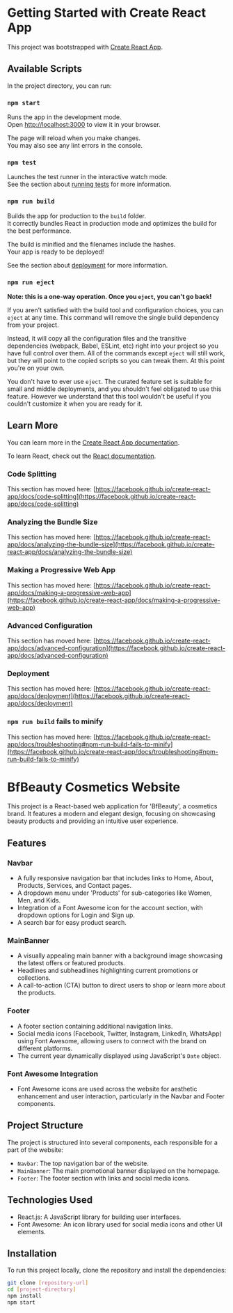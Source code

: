 
# Getting Started with Create React App

This project was bootstrapped with [Create React App](https://github.com/facebook/create-react-app).

## Available Scripts

In the project directory, you can run:

### `npm start`

Runs the app in the development mode.\
Open [http://localhost:3000](http://localhost:3000) to view it in your browser.

The page will reload when you make changes.\
You may also see any lint errors in the console.

### `npm test`

Launches the test runner in the interactive watch mode.\
See the section about [running tests](https://facebook.github.io/create-react-app/docs/running-tests) for more information.

### `npm run build`

Builds the app for production to the `build` folder.\
It correctly bundles React in production mode and optimizes the build for the best performance.

The build is minified and the filenames include the hashes.\
Your app is ready to be deployed!

See the section about [deployment](https://facebook.github.io/create-react-app/docs/deployment) for more information.

### `npm run eject`

**Note: this is a one-way operation. Once you `eject`, you can't go back!**

If you aren't satisfied with the build tool and configuration choices, you can `eject` at any time. This command will remove the single build dependency from your project.

Instead, it will copy all the configuration files and the transitive dependencies (webpack, Babel, ESLint, etc) right into your project so you have full control over them. All of the commands except `eject` will still work, but they will point to the copied scripts so you can tweak them. At this point you're on your own.

You don't have to ever use `eject`. The curated feature set is suitable for small and middle deployments, and you shouldn't feel obligated to use this feature. However we understand that this tool wouldn't be useful if you couldn't customize it when you are ready for it.

## Learn More

You can learn more in the [Create React App documentation](https://facebook.github.io/create-react-app/docs/getting-started).

To learn React, check out the [React documentation](https://reactjs.org/).

### Code Splitting

This section has moved here: [https://facebook.github.io/create-react-app/docs/code-splitting](https://facebook.github.io/create-react-app/docs/code-splitting)

### Analyzing the Bundle Size

This section has moved here: [https://facebook.github.io/create-react-app/docs/analyzing-the-bundle-size](https://facebook.github.io/create-react-app/docs/analyzing-the-bundle-size)

### Making a Progressive Web App

This section has moved here: [https://facebook.github.io/create-react-app/docs/making-a-progressive-web-app](https://facebook.github.io/create-react-app/docs/making-a-progressive-web-app)

### Advanced Configuration

This section has moved here: [https://facebook.github.io/create-react-app/docs/advanced-configuration](https://facebook.github.io/create-react-app/docs/advanced-configuration)

### Deployment

This section has moved here: [https://facebook.github.io/create-react-app/docs/deployment](https://facebook.github.io/create-react-app/docs/deployment)

### `npm run build` fails to minify

This section has moved here: [https://facebook.github.io/create-react-app/docs/troubleshooting#npm-run-build-fails-to-minify](https://facebook.github.io/create-react-app/docs/troubleshooting#npm-run-build-fails-to-minify)

# BfBeauty Cosmetics Website

This project is a React-based web application for 'BfBeauty', a cosmetics brand. It features a modern and elegant design, focusing on showcasing beauty products and providing an intuitive user experience.

## Features

### Navbar
- A fully responsive navigation bar that includes links to Home, About, Products, Services, and Contact pages.
- A dropdown menu under 'Products' for sub-categories like Women, Men, and Kids.
- Integration of a Font Awesome icon for the account section, with dropdown options for Login and Sign up.
- A search bar for easy product search.

### MainBanner
- A visually appealing main banner with a background image showcasing the latest offers or featured products.
- Headlines and subheadlines highlighting current promotions or collections.
- A call-to-action (CTA) button to direct users to shop or learn more about the products.

### Footer
- A footer section containing additional navigation links.
- Social media icons (Facebook, Twitter, Instagram, LinkedIn, WhatsApp) using Font Awesome, allowing users to connect with the brand on different platforms.
- The current year dynamically displayed using JavaScript's `Date` object.

### Font Awesome Integration
- Font Awesome icons are used across the website for aesthetic enhancement and user interaction, particularly in the Navbar and Footer components.

## Project Structure

The project is structured into several components, each responsible for a part of the website:

- `Navbar`: The top navigation bar of the website.
- `MainBanner`: The main promotional banner displayed on the homepage.
- `Footer`: The footer section with links and social media icons.

## Technologies Used

- React.js: A JavaScript library for building user interfaces.
- Font Awesome: An icon library used for social media icons and other UI elements.

## Installation

To run this project locally, clone the repository and install the dependencies:

```bash
git clone [repository-url]
cd [project-directory]
npm install
npm start
